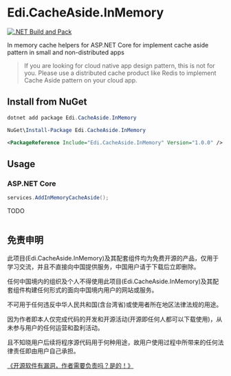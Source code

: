 # Edi.CacheAside.InMemory

[![.NET Build and Pack](https://github.com/EdiWang/Edi.CacheAside.InMemory/actions/workflows/dotnet.yml/badge.svg)](https://github.com/EdiWang/Edi.CacheAside.InMemory/actions/workflows/dotnet.yml)

In memory cache helpers for ASP.NET Core for implement cache aside pattern in small and non-distributed apps

> If you are looking for cloud native app design pattern, this is not for you. Please use a distributed cache product like Redis to implement Cache Aside pattern on your cloud app.

## Install from NuGet

```powershell
dotnet add package Edi.CacheAside.InMemory
```

```powershell
NuGet\Install-Package Edi.CacheAside.InMemory
```

```xml
<PackageReference Include="Edi.CacheAside.InMemory" Version="1.0.0" />
```

## Usage

### ASP.NET Core

```csharp
services.AddInMemoryCacheAside();
```

TODO

```csharp
```

## 免责申明

此项目(Edi.CacheAside.InMemory)及其配套组件均为免费开源的产品，仅用于学习交流，并且不直接向中国提供服务，中国用户请于下载后立即删除。

任何中国境内的组织及个人不得使用此项目(Edi.CacheAside.InMemory)及其配套组件构建任何形式的面向中国境内用户的网站或服务。

不可用于任何违反中华人民共和国(含台湾省)或使用者所在地区法律法规的用途。

因为作者即本人仅完成代码的开发和开源活动(开源即任何人都可以下载使用)，从未参与用户的任何运营和盈利活动。

且不知晓用户后续将程序源代码用于何种用途，故用户使用过程中所带来的任何法律责任即由用户自己承担。

[《开源软件有漏洞，作者需要负责吗？是的！》](https://go.edi.wang/aka/os251)